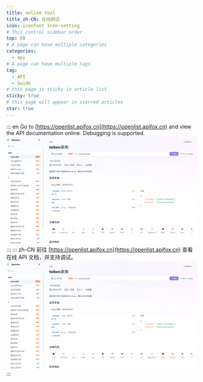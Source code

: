 ```yaml
---
title: online tool
title_zh-CN: 在线调试
icon: iconfont icon-setting
# This control sidebar order
top: 50
# A page can have multiple categories
categories:
  - api
# A page can have multiple tags
tag:
  - API
  - Guide
# this page is sticky in article list
sticky: true
# this page will appear in starred articles
star: true
---
```


::: en
Go to [https://openlist.apifox.cn](https://openlist.apifox.cn) and view the API documentation online. Debugging is supported.
![apifox](/img/api/apifox.png)
:::
::: zh-CN
前往 [https://openlist.apifox.cn](https://openlist.apifox.cn) 查看在线 API 文档，并支持调试。
![apifox](/img/api/apifox.png)
:::
